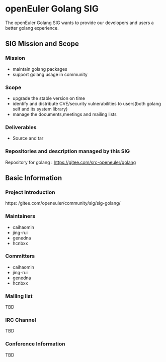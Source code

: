 # openEuler Golang SIG

The openEuler Golang SIG wants to provide our developers and users a better golang experience.

## SIG Mission and Scope

### Mission

- maintain golang packages
- support golang usage in community

### Scope

- upgrade the stable version on time 
- identify and distribute CVE/security vulnerabilities to users(both golang self and its system library)
- manage the documents,meetings and mailing lists

### Deliverables

- Source and tar
 

### Repositories and description managed by this SIG

Repository for golang : https://gitee.com/src-openeuler/golang

## Basic Information

### Project Introduction
https: /gitee.com/openeuler/community/sig/sig-golang/

### Maintainers
- caihaomin
- jing-rui
- genedna
- hcnbxx

### Committers
- caihaomin
- jing-rui
- genedna
- hcnbxx

### Mailing list
TBD

### IRC Channel
TBD

### Conference Information
TBD

